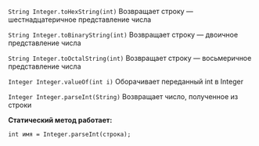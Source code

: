 
``String Integer.toHexString(int)``
Возвращает строку — шестнадцатеричное представление числа

``String Integer.toBinaryString(int)``
Возвращает строку — двоичное представление числа

``String Integer.toOctalString(int)``
Возвращает строку — восьмеричное представление числа

``Integer Integer.valueOf(int i)``
Оборачивает переданный int в Integer

``Integer Integer.parseInt(String)``
Возвращает число, полученное из строки



**Статический метод работает:**

``int имя = Integer.parseInt(строка);``